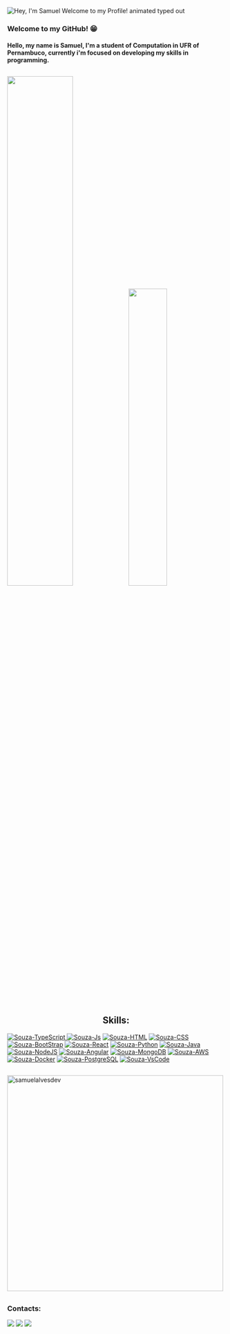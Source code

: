 <img src="https://readme-typing-svg.demolab.com?font=Operator+Mono&size=37&duration=2800&pause=2000&color=FAFAFA&center=true&vCenter=true&width=940&height=50&lines=Hey%2C+I'm+Samuel.+Welcome+to+my+Profile!" align="middle" alt="Hey, I'm Samuel Welcome to my Profile! animated typed out">

<br>

### Welcome to my GitHub! :grin:
   
#### Hello, my name is Samuel, I'm a student of Computation in UFR of Pernambuco, currently i'm focused on developing my skills in programming.
##


<img width="55%" src="https://github-readme-stats.vercel.app/api?username=SamuelAlvesDev&show_icons=true&theme=transparent"> <img width="42%" src="https://github-readme-stats.vercel.app/api/top-langs/?username=SamuelAlvesDev&layout=compact&show_icons=true&theme=transparent">

<div style="display: inline_block">
 <h2 align="Center">Skills:</h2>
  <a href="https://www.linkedin.com/in/samuel-alves-96813620b" target="_blank"><img align="top" alt="Souza-TypeScript" src="https://img.shields.io/badge/TypeScript-007ACC?style=for-the-badge&logo=typescript&logoColor=white">
  <a href="https://www.linkedin.com/in/samuel-alves-96813620b" target="_blank"><img align="top" alt="Souza-Js" src="https://img.shields.io/badge/JavaScript-F7DF1E?style=for-the-badge&logo=javascript&logoColor=black"></a>
  <a href="https://www.linkedin.com/in/samuel-alves-96813620b" target="_blank"><img align="top" alt="Souza-HTML" src="https://img.shields.io/badge/HTML5-E34F26?style=for-the-badge&logo=html5&logoColor=white"></a>
  <a href="https://www.linkedin.com/in/samuel-alves-96813620b" target="_blank"><img align="top" alt="Souza-CSS" src="https://img.shields.io/badge/CSS3-1572B6?style=for-the-badge&logo=css3&logoColor=white"></a>
  <a href="https://www.linkedin.com/in/samuel-alves-96813620b" target="_blank"><img align="top" alt="Souza-BootStrap" src="https://img.shields.io/badge/Bootstrap-563D7C?style=for-the-badge&logo=bootstrap&logoColor=white"></a>
  <a href="https://www.linkedin.com/in/samuel-alves-96813620b" target="_blank"><img align="top" alt="Souza-React" src="https://img.shields.io/badge/React-20232A?style=for-the-badge&logo=react&logoColor=61DAFB"></a>
  <a href="https://www.linkedin.com/in/samuel-alves-96813620b" target="_blank"><img align="top" alt="Souza-Python" src="https://img.shields.io/badge/Python-14354C?style=for-the-badge&logo=python&logoColor=white"></a>
  <a href="https://www.linkedin.com/in/samuel-alves-96813620b" target="_blank"><img align="top" alt="Souza-Java" src="https://img.shields.io/badge/Java-ED8B00?style=for-the-badge"></a>
   <a href="https://www.linkedin.com/in/samuel-alves-96813620b" target="_blank"><img align="top" alt="Souza-NodeJS" src="https://img.shields.io/badge/Node.js-43853D?style=for-the-badge&logo=node.js&logoColor=white"></a>
  <a href="https://www.linkedin.com/in/samuel-alves-96813620b" target="_blank"><img align="top" alt="Souza-Angular" src="https://img.shields.io/badge/Angular-DD0031?style=for-the-badge&logo=angular&logoColor=white"></a>
  <a href="https://www.linkedin.com/in/samuel-alves-96813620b" target="_blank"><img align="top" alt="Souza-MongoDB" src="https://img.shields.io/badge/MongoDB-4EA94B?style=for-the-badge&logo=mongodb&logoColor=white"></a>
  <a href="https://www.linkedin.com/in/samuel-alves-96813620b" target="_blank"><img align="top" alt="Souza-AWS" src="https://img.shields.io/badge/Amazon_AWS-232F3E?style=for-the-badge&logo=amazon-aws&logoColor=white"></a>
  <a href="https://www.linkedin.com/in/samuel-alves-96813620b" target="_blank"><img align="top" alt="Souza-Docker" src="https://img.shields.io/badge/Docker-2496ED?style=for-the-badge&logo=docker&logoColor=white"></a>
  <a href="https://www.linkedin.com/in/samuel-alves-96813620b" target="_blank"><img align="top" alt="Souza-PostgreSQL" src="https://img.shields.io/badge/PostgreSQL-316192?style=for-the-badge&logo=postgresql&logoColor=white"></a>
  <a href="https://www.linkedin.com/in/samuel-alves-96813620b" target="_blank"><img align="top" alt="Souza-VsCode" src="https://img.shields.io/badge/Vscode-2496ED?style=for-the-badge&logo=visualstudio&logoColor=blue&color=white"></a>
  
  
  
##
  
   <img heigh="400" width="500" align="center" src="https://github-readme-streak-stats.herokuapp.com/?user=samuelalvesdev&theme=transparent" alt="samuelalvesdev" />
   
   ##

   <h3>Contacts:</h3>
  <a href="https://instagram.com/_smueelx" target="_blank"><img src="https://img.shields.io/badge/-Instagram-%23E4405F?style=for-the-badge&logo=instagram&logoColor=white" target="_blank"></a>
  <a href = "mailto:samuel.alvessouza@ufrpe.br"><img src="https://img.shields.io/badge/-Gmail-%23333?style=for-the-badge&logo=gmail&logoColor=red" target="_blank"></a>
  <a href="https://www.linkedin.com/in/samuel-alves-96813620b" target="_blank"><img src="https://img.shields.io/badge/-LinkedIn-%230077B5?style=for-the-badge&logo=linkedin&logoColor=white" target="_blank"></a>
             
</div> 

   





